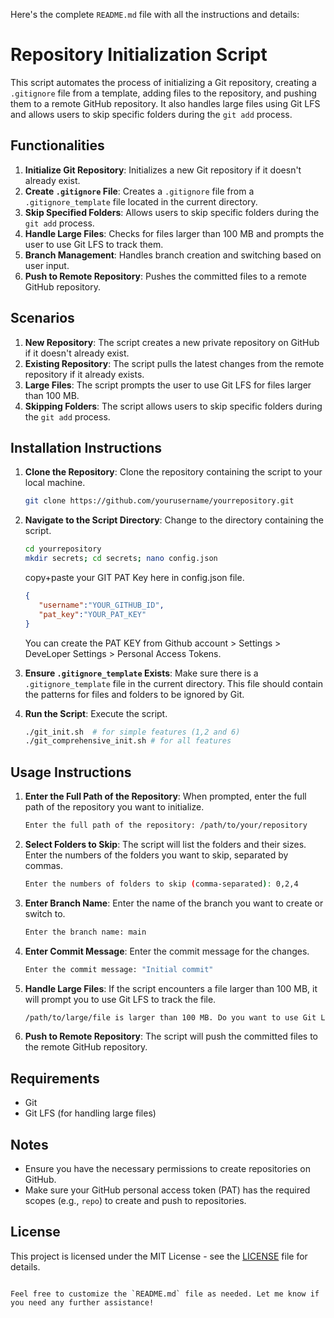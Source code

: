 Here's the complete `README.md` file with all the instructions and details:

# Repository Initialization Script

This script automates the process of initializing a Git repository, creating a `.gitignore` file from a template, adding files to the repository, and pushing them to a remote GitHub repository. It also handles large files using Git LFS and allows users to skip specific folders during the `git add` process.

## Functionalities

1. **Initialize Git Repository**: Initializes a new Git repository if it doesn't already exist.
2. **Create `.gitignore` File**: Creates a `.gitignore` file from a `.gitignore_template` file located in the current directory.
3. **Skip Specified Folders**: Allows users to skip specific folders during the `git add` process.
4. **Handle Large Files**: Checks for files larger than 100 MB and prompts the user to use Git LFS to track them.
5. **Branch Management**: Handles branch creation and switching based on user input.
6. **Push to Remote Repository**: Pushes the committed files to a remote GitHub repository.

## Scenarios

1. **New Repository**: The script creates a new private repository on GitHub if it doesn't already exist.
2. **Existing Repository**: The script pulls the latest changes from the remote repository if it already exists.
3. **Large Files**: The script prompts the user to use Git LFS for files larger than 100 MB.
4. **Skipping Folders**: The script allows users to skip specific folders during the `git add` process.

## Installation Instructions

1. **Clone the Repository**: Clone the repository containing the script to your local machine.
   ```bash
   git clone https://github.com/yourusername/yourrepository.git
   ```

2. **Navigate to the Script Directory**: Change to the directory containing the script.
   ```bash
   cd yourrepository
   mkdir secrets; cd secrets; nano config.json
   ```
   copy+paste your GIT PAT Key here in config.json file.
   ```json
   {
      "username":"YOUR_GITHUB_ID",
      "pat_key":"YOUR_PAT_KEY"
   }
   ```
   You can create the PAT KEY from Github account > Settings > DeveLoper Settings > Personal Access Tokens.

4. **Ensure `.gitignore_template` Exists**: Make sure there is a `.gitignore_template` file in the current directory. This file should contain the patterns for files and folders to be ignored by Git.

5. **Run the Script**: Execute the script.
   ```bash
   ./git_init.sh  # for simple features (1,2 and 6)
   ./git_comprehensive_init.sh # for all features
   ```

## Usage Instructions

1. **Enter the Full Path of the Repository**: When prompted, enter the full path of the repository you want to initialize.
   ```bash
   Enter the full path of the repository: /path/to/your/repository
   ```

2. **Select Folders to Skip**: The script will list the folders and their sizes. Enter the numbers of the folders you want to skip, separated by commas.
   ```bash
   Enter the numbers of folders to skip (comma-separated): 0,2,4
   ```

3. **Enter Branch Name**: Enter the name of the branch you want to create or switch to.
   ```bash
   Enter the branch name: main
   ```

4. **Enter Commit Message**: Enter the commit message for the changes.
   ```bash
   Enter the commit message: "Initial commit"
   ```

5. **Handle Large Files**: If the script encounters a file larger than 100 MB, it will prompt you to use Git LFS to track the file.
   ```bash
   /path/to/large/file is larger than 100 MB. Do you want to use Git LFS to track this file? (y/n): y
   ```

6. **Push to Remote Repository**: The script will push the committed files to the remote GitHub repository.

## Requirements

- Git
- Git LFS (for handling large files)

## Notes

- Ensure you have the necessary permissions to create repositories on GitHub.
- Make sure your GitHub personal access token (PAT) has the required scopes (e.g., `repo`) to create and push to repositories.

## License

This project is licensed under the MIT License - see the [LICENSE](LICENSE) file for details.
```

Feel free to customize the `README.md` file as needed. Let me know if you need any further assistance!
